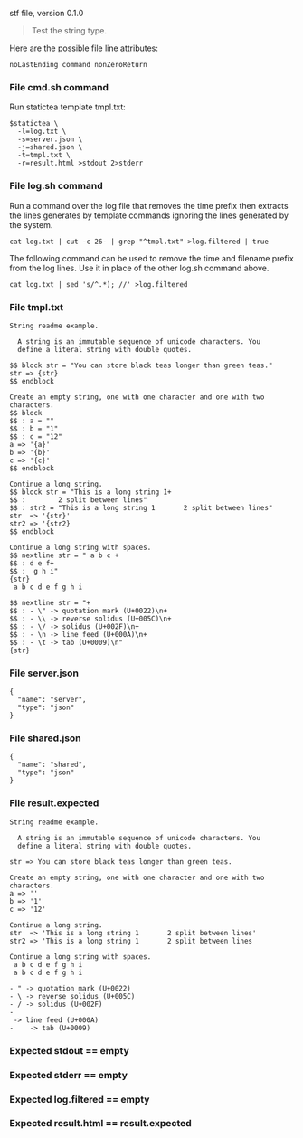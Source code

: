 stf file, version 0.1.0

> Test the string type.

Here are the possible file line attributes:

~~~
noLastEnding command nonZeroReturn
~~~

### File cmd.sh command

Run statictea template tmpl.txt:

~~~
$statictea \
  -l=log.txt \
  -s=server.json \
  -j=shared.json \
  -t=tmpl.txt \
  -r=result.html >stdout 2>stderr
~~~

### File log.sh command

Run a command over the log file that removes the time prefix then
extracts the lines generates by template commands ignoring the lines
generated by the system.

~~~
cat log.txt | cut -c 26- | grep "^tmpl.txt" >log.filtered | true
~~~

The following command can be used to remove the time and
filename prefix from the log lines. Use it in place of the other
log.sh command above.

~~~
cat log.txt | sed 's/^.*); //' >log.filtered
~~~

### File tmpl.txt

~~~
String readme example.

  A string is an immutable sequence of unicode characters. You
  define a literal string with double quotes.

$$ block str = "You can store black teas longer than green teas."
str => {str}
$$ endblock

Create an empty string, one with one character and one with two characters.
$$ block
$$ : a = ""
$$ : b = "1"
$$ : c = "12"
a => '{a}'
b => '{b}'
c => '{c}'
$$ endblock

Continue a long string.
$$ block str = "This is a long string 1+
$$ :        2 split between lines"
$$ : str2 = "This is a long string 1       2 split between lines"
str  => '{str}'
str2 => '{str2}
$$ endblock

Continue a long string with spaces.
$$ nextline str = " a b c +
$$ : d e f+
$$ :  g h i"
{str}
 a b c d e f g h i

$$ nextline str = "+
$$ : - \" -> quotation mark (U+0022)\n+
$$ : - \\ -> reverse solidus (U+005C)\n+
$$ : - \/ -> solidus (U+002F)\n+
$$ : - \n -> line feed (U+000A)\n+
$$ : - \t -> tab (U+0009)\n"
{str}
~~~

### File server.json

~~~
{
  "name": "server",
  "type": "json"
}
~~~

### File shared.json

~~~
{
  "name": "shared",
  "type": "json"
}
~~~

### File result.expected

~~~
String readme example.

  A string is an immutable sequence of unicode characters. You
  define a literal string with double quotes.

str => You can store black teas longer than green teas.

Create an empty string, one with one character and one with two characters.
a => ''
b => '1'
c => '12'

Continue a long string.
str  => 'This is a long string 1       2 split between lines'
str2 => 'This is a long string 1       2 split between lines

Continue a long string with spaces.
 a b c d e f g h i
 a b c d e f g h i

- " -> quotation mark (U+0022)
- \ -> reverse solidus (U+005C)
- / -> solidus (U+002F)
- 
 -> line feed (U+000A)
- 	 -> tab (U+0009)

~~~

### Expected stdout == empty
### Expected stderr == empty
### Expected log.filtered == empty
### Expected result.html == result.expected
